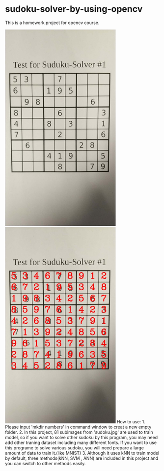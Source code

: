 # sudoku-solver-by-using-opencv
This is a homework project for opencv course.

<img src='https://github.com/shabiouyang/sudoku-solver-by-using-opencv/blob/master/image/sudoku.jpg' width=360>


<img src='https://github.com/shabiouyang/sudoku-solver-by-using-opencv/blob/master/image/result.jpg' width=360>
How to use:
1. Please input 'mkdir numbers' in command window to creat a new empty folder.
2. In this project, 81 subimages from 'sudoku.jpg' are used to train model, so if you want to solve other sudoku by this program, you may need add other traning dataset including many different fonts. If you want to use this programe to solve various sudoku, you will need prepare a large amount of data to train it.(like MNIST)
3. Although it uses kNN to train model by default, three methods(kNN, SVM , ANN) are included in this project and you can switch to other methods easily.
